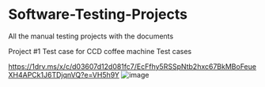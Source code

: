 # Software-Testing-Projects
All the manual testing projects with the documents


Project #1 Test case for CCD coffee machine
Test cases

https://1drv.ms/x/c/d03607d12d081fc7/EcFfhy5RSSpNtb2hxc67BkMBoFeueXH4APCk1J6TDjqnVQ?e=VH5h9Y
![image](https://github.com/rajbhairav/Software-Testing-Projects/assets/174896515/e4aa5175-598d-43ca-b2b2-b0e7d900b23f)


